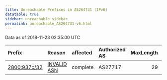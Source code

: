 ```yaml
---
title: Unreachable Prefixes in AS264731 (IPv6)
datatable: true
sidebar: unreachable_sidebar
permalink: unreachable_AS264731-v6.html
---
```


Data as of 2018-11-23 02:35:00 UTC


<div class="datatable-begin"></div>

| Prefix                                               | Reason                                                                                                | affected   | Authorized AS   |   MaxLength | Anchor                                         |   unreachable /48s |
|:-----------------------------------------------------|:------------------------------------------------------------------------------------------------------|:-----------|:----------------|------------:|:-----------------------------------------------|-------------------:|
| [2800:937::/32](https://stat.ripe.net/2800:937::/32) | [INVALID ASN](https://rpki-validator.ripe.net/announcement-preview?asn=AS264731&prefix=2800:937::/32) | complete   | AS27717         |          29 | [LACNIC](unreachable_LACNIC_RPKI_Root-v6.html) |              65536 |

<div class="datatable-end"></div>